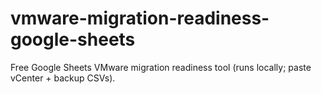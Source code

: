 # vmware-migration-readiness-google-sheets
Free Google Sheets VMware migration readiness tool (runs locally; paste vCenter + backup CSVs).

